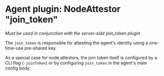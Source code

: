# Agent plugin: NodeAttestor "join_token"

*Must be used in conjunction with the server-side join_token plugin*

The `join_token` is responsible for attesting the agent's identity using a
one-time-use pre-shared key.

As a special case for node attestors, the join token itself is configured by a
CLI flag (`-joinToken`) or by configuring `join_token` in the agent's main
config body.
